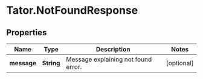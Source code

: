 # Tator.NotFoundResponse

## Properties

Name | Type | Description | Notes
------------ | ------------- | ------------- | -------------
**message** | **String** | Message explaining not found error. | [optional] 


